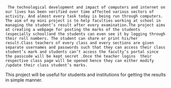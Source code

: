      The technological development and impact of computers and internet on our lives has been verified over time affected various sectors of activity. And almost every task today is being run through computers. The aim of my mini project is to help faculties working at school in managing the student’s result after every examination.The project aims at creating a webpage for posting the marks of the students (especially school)and the students can even see it by logging through their roll numbers. The student can share or print his/her result.Class teachers of every class and every sections are given separate usernames and passwords such that they can access their class student’s mark and students can’t access the faculty’s portal since the passcode will be kept secret .Once the teacher logins  their respective class page will be opened hence they can either modify /update their class student’s marks.
This project will be useful for students and institutions for getting the results in simple manner.
